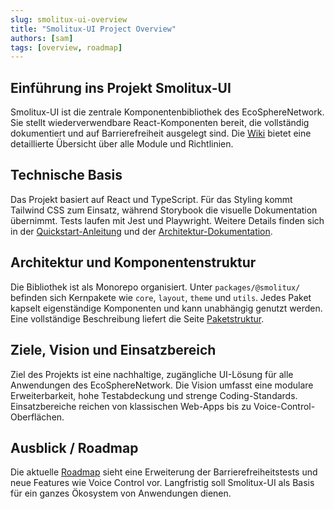 ```yaml
---
slug: smolitux-ui-overview
title: "Smolitux-UI Project Overview"
authors: [sam]
tags: [overview, roadmap]
---
```


## Einführung ins Projekt Smolitux-UI

Smolitux-UI ist die zentrale Komponentenbibliothek des EcoSphereNetwork. Sie stellt wiederverwendbare React-Komponenten bereit, die vollständig dokumentiert und auf Barrierefreiheit ausgelegt sind. Die [Wiki](/wiki/) bietet eine detaillierte Übersicht über alle Module und Richtlinien.

## Technische Basis

Das Projekt basiert auf React und TypeScript. Für das Styling kommt Tailwind CSS zum Einsatz, während Storybook die visuelle Dokumentation übernimmt. Tests laufen mit Jest und Playwright. Weitere Details finden sich in der [Quickstart-Anleitung](/wiki/guides/quickstart) und der [Architektur-Dokumentation](/wiki/architecture/architecture-design).

## Architektur und Komponentenstruktur

Die Bibliothek ist als Monorepo organisiert. Unter `packages/@smolitux/` befinden sich Kernpakete wie `core`, `layout`, `theme` und `utils`. Jedes Paket kapselt eigenständige Komponenten und kann unabhängig genutzt werden. Eine vollständige Beschreibung liefert die Seite [Paketstruktur](/wiki/architecture/package-structure).

## Ziele, Vision und Einsatzbereich

Ziel des Projekts ist eine nachhaltige, zugängliche UI-Lösung für alle Anwendungen des EcoSphereNetwork. Die Vision umfasst eine modulare Erweiterbarkeit, hohe Testabdeckung und strenge Coding-Standards. Einsatzbereiche reichen von klassischen Web-Apps bis zu Voice-Control-Oberflächen.

## Ausblick / Roadmap

Die aktuelle [Roadmap](/wiki/development/roadmap-main) sieht eine Erweiterung der Barrierefreiheitstests und neue Features wie Voice Control vor. Langfristig soll Smolitux-UI als Basis für ein ganzes Ökosystem von Anwendungen dienen.
